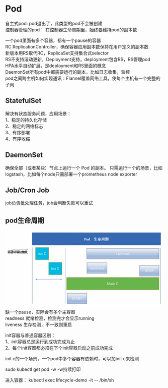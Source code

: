 # Pod

自主式pod: pod退出了，此类型的pod不会被创建  
控制器管理的pod： 在控制器生命周期里，始终要维持pod的副本数  

一个pod里面有多个容器，都有一个pause的容器  
RC ReplicationController，确保容器应用副本数保持在用户定义的副本数  
新版本用RS取代RC，ReplicaSet支持集合式selector  
RS不支持滚动更新，Deployment支持，deployment包含RS，RS管理pod   
HPA水平自动扩展，是deployment和RS里面的概念       
DaemonSet所有pod中都需要运行的副本，比如日志收集，监控  
pod之间跨主机如何实现通讯：Flannel覆盖网络工具，使每个主机有一个完整的子网  

## StatefulSet

解决有状态服务问题，应用场景：  
1、稳定的持久化存储  
2、稳定的网络标志  
3、有序部署  
4、有序收缩  

## DaemonSet

确保全部（或者某些）节点上运行一个 Pod 的副本。
只需运行一个的场景，比如logstash，比如每个node只需部署一个prometheus node exporter  

## Job/Cron Job

job负责批处理任务，job会判断失败可以重试

## pod生命周期

![pod生命周期](../img/k8s-pod-lifecycle.png)
缺一个pause，实际会有多个主容器  
readness 就绪检测，检测完才会显示running    
liveness 生存检测，不一致则重启  

init容器与普通容器区别：  
1、init容器总是运行到成功完成为止  
2、每个init容器都必须在下个init容器启动之前成功完成  

init c的一个场景，一个pod中多个容器有依赖时，可以加init c来检测  

sudo kubectl get pod -w   -w持续打印  

进入容器： kubectl exec lifecycle-demo -it -- /bin/sh

